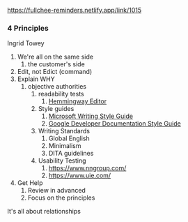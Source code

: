 https://fullchee-reminders.netlify.app/link/1015

### 4 Principles

Ingrid Towey

1.  We're all on the same side
    1.  the customer's side
2.  Edit, not Edict (command)
3.  Explain WHY
    1.  objective authorities
        1.  readability tests
            1.  [Hemmingway Editor](https://hemingwayapp.com/)
        2.  Style guides
            1.  [Microsoft Writing Style Guide](https://docs.microsoft.com/en-us/style-guide/top-10-tips-style-voice)
            2.  [Google Developer Documentation Style Guide](https://developers.google.com/style/highlights)
        3.  Writing Standards
            1.  Global English
            2.  Minimalism
            3.  DITA guidelines
        4.  Usability Testing
            1.  https://www.nngroup.com/
            2.  https://www.uie.com/
4.  Get Help
    1.  Review in advanced
    2.  Focus on the principles

It's all about relationships
